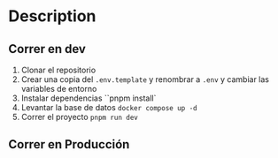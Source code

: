 # Description

## Correr en dev

1. Clonar el repositorio
2. Crear una copia del `.env.template` y renombrar a `.env` y cambiar las variables de entorno
3. Instalar dependencias ``pnpm install`
4. Levantar la base de datos `docker compose up -d`
5. Correr el proyecto `pnpm run dev`

## Correr en Producción
